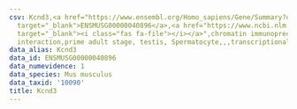 ```yaml
---
csv: Kcnd3,<a href="https://www.ensembl.org/Homo_sapiens/Gene/Summary?db=core;g=ENSMUSG00000040896"
  target="_blank">ENSMUSG00000040896</a>,<a href="https://www.ncbi.nlm.nih.gov/pubmed/25450459"
  target="_blank"><i class="fas fa-file"></i></a>",chromatin immunoprecipitation assay,direct
  interaction,prime adult stage, testis, Spermatocyte,,,transcriptional regulation,
data_alias: Kcnd3
data_id: ENSMUSG00000040896
data_numevidence: 1
data_species: Mus musculus
data_taxid: '10090'
title: Kcnd3
---
```

